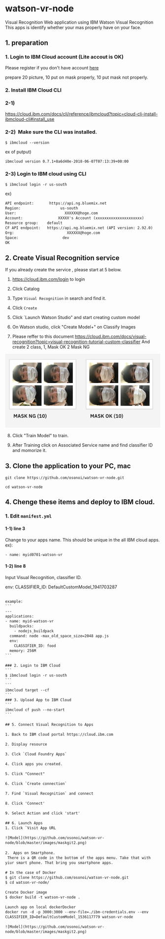 # watson-vr-node
Visual Recognition Web application using IBM Watson Visual Recognition
This apps is identify whether your mas properly have on your face.

## 1. preparation
### 1. Login to IBM Cloud account (Lite accout is OK)
Please register if you don't have account [here](https://cloud.ibm.com/registration?cm_mmc=Email_Events-_-Developer_Innovation-_-WW_WW-_-nishito\tokyo\japan&cm_mmca1=000019RS&cm_mmca2=10004805&cm_mmca3=M99938765&cvosrc=email.Events.M99938765&cvo_campaign=000019RS
)

prepare 20 picture, 10 put on mask properly, 10 put mask not properly.



### 2. Install IBM Cloud CLI
### 2-1)  
https://cloud.ibm.com/docs/cli/reference/ibmcloud?topic=cloud-cli-install-ibmcloud-cli#install_use 


### 2-2)  Make sure the CLI was installed.
```
$ ibmcloud --version
```

ex of putput)
```
ibmcloud version 0.7.1+8a6d40e-2018-06-07T07:13:39+00:00
```

### 2-3) Login to IBM cloud using CLI
```
$ ibmcloud login -r us-south
```

ex)
```
API endpoint:       https://api.ng.bluemix.net
Region:                  us-south
User:                      XXXXXX@hoge.com
Account:                XXXXX's Account (xxxxxxxxxxxxxxxxxxxxx)
Resource group:    default
CF API endpoint:   https://api.ng.bluemix.net (API version: 2.92.0)
Org:                        XXXXXX@hoge.com
Space:                    dev
OK
```



## 2. Create Visual Recognition service
If you already create the service , please start at 5 below. 

1. https://cloud.ibm.com/login to login

2. Click Catalog

3. Type `Visual Recognition` in search and find it. 

4. Click `Create`

5. Click `Launch Watson Studio" and start creating custom model

6. On Watson studio, click "Create Model+" on Classify Images

7. Please reffer to this document https://cloud.ibm.com/docs/visual-recognition?topic=visual-recognition-tutorial-custom-classifier
And create 2 class, 1, Mask OK 2 Mask NG

![Model](https://github.com/osonoi/watson-vr-node/blob/master/images/maskgit1.png)

8. Click "Train Model" to train.

9. After Training click on Associated Service name and find classifier ID and momorize it.


## 3. Clone the application to your PC, mac
```
git clone https://github.com/osonoi/watson-vr-node.git
```
```
cd watson-vr-node
```

## 4. Chenge these items and deploy to IBM cloud.
### 1. Edit `manifest.yml`
#### 1-1) line 3　<Set Your Application Name>
Change to your apps name. This should be unique in the all IBM cloud apps.
<br/>
ex): 
```
- name: myid0701-watson-vr
````

#### 1-2) line 8　<Set Your CLASSIFIER_ID>
Input Visual Recognition, classifier ID.

env:
    CLASSIFIER_ID: DefaultCustomModel_1941703287
````

example:
```
---
applications:
- name: myid-watson-vr
  buildpacks:
    - nodejs_buildpack
  command: node -max_old_space_size=2048 app.js
  env:
    CLASSIFIER_ID: food
  memory: 256M
```

### 2. Login to IBM Cloud
```
$ ibmcloud login -r us-south
```
```
ibmcloud target --cf
```
### 3. Upload App to IBM Cloud
```
ibmcloud cf push --no-start
```

## 5. Connect Visual Recognition to Apps

1. Back to IBM cloud portal https://cloud.ibm.com

2. Display resource

3. Clck `Cloud Foundry Apps`

4. Click apps you created.

5. Click "Connect"

6. Click `Create connection`

7. Find `Visual Recognition` and connect

8. Click 'Connect'

9. Select Action and click 'start'

## 6. Launch Apps
1. Click `Visit App URL

![Model](https://github.com/osonoi/watson-vr-node/blob/master/images/maskgit2.png)

2.　Apps on Smartphone.
 There is a QR code in the bottom of the apps menu. Take that with yiur smart phone. That bring you smartphone apps.
 
# In the case of Docker
$ git clone https://github.com/osonoi/watson-vr-node.git
$ cd watson-vr-node/

Create Docker image
$ docker build -t watson-vr-node .

Launch app on local dockerDocker
docker run -d -p 3000:3000 --env-file=./ibm-credentials.env --env CLASSIFIER_ID=DefaultCustomModel_1536117779 watson-vr-node

![Model](https://github.com/osonoi/watson-vr-node/blob/master/images/maskgit2.png)
